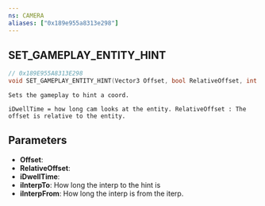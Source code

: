 ```yaml
---
ns: CAMERA
aliases: ["0x189e955a8313e298"]
---
```

## SET_GAMEPLAY_ENTITY_HINT

```c
// 0x189E955A8313E298
void SET_GAMEPLAY_ENTITY_HINT(Vector3 Offset, bool RelativeOffset, int iDwellTime, int iInterpTo, int iInterpFrom);
```

```
Sets the gameplay to hint a coord.

iDwellTime = how long cam looks at the entity. RelativeOffset : The offset is relative to the entity.
```

## Parameters
* **Offset**: 
* **RelativeOffset**: 
* **iDwellTime**: 
* **iInterpTo**: How long the interp to the hint is
* **iInterpFrom**: How long the interp is from the iterp.
